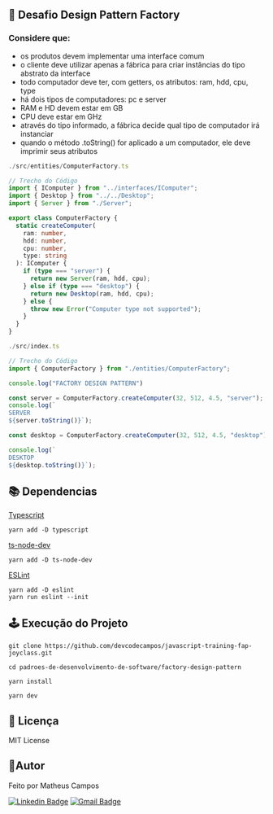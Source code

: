 ## 🚀 Desafio Design Pattern Factory
### Considere que:
- os produtos devem implementar uma interface comum
- o cliente deve utilizar apenas a fábrica para criar instâncias do tipo abstrato da interface
- todo computador deve ter, com getters, os atributos: ram, hdd, cpu, type
- há dois tipos de computadores: pc e server
- RAM e HD devem estar em GB
- CPU deve estar em GHz
- através do tipo informado, a fábrica decide qual tipo de computador irá instanciar
- quando o método .toString() for aplicado a um computador, ele deve imprimir seus atributos

```ts
./src/entities/ComputerFactory.ts

// Trecho do Código
import { IComputer } from "../interfaces/IComputer";
import { Desktop } from "../../Desktop";
import { Server } from "./Server";

export class ComputerFactory {
  static createComputer(
    ram: number,
    hdd: number,
    cpu: number,
    type: string
  ): IComputer {
    if (type === "server") {
      return new Server(ram, hdd, cpu);
    } else if (type === "desktop") {
      return new Desktop(ram, hdd, cpu);
    } else {
      throw new Error("Computer type not supported");
    }
  }
}

./src/index.ts

// Trecho do Código
import { ComputerFactory } from "./entities/ComputerFactory";

console.log("FACTORY DESIGN PATTERN")

const server = ComputerFactory.createComputer(32, 512, 4.5, "server");
console.log(`
SERVER
${server.toString()}`);

const desktop = ComputerFactory.createComputer(32, 512, 4.5, "desktop");

console.log(`
DESKTOP
${desktop.toString()}`);
```

## 📚 Dependencias
[Typescript](https://www.typescriptlang.org/download)
```
yarn add -D typescript
```
[ts-node-dev](https://www.npmjs.com/package/ts-node-dev)
```
yarn add -D ts-node-dev
```
[ESLint](https://eslint.org/docs/latest/use/getting-started)
```
yarn add -D eslint
yarn run eslint --init
```

## 🕹️ Execução do Projeto
``` 
git clone https://github.com/devcodecampos/javascript-training-fap-joyclass.git

cd padroes-de-desenvolvimento-de-software/factory-design-pattern

yarn install

yarn dev
```

## 📝 Licença <a name="license"></a>
MIT License

## 🤖Autor 
Feito por Matheus Campos

[![Linkedin Badge](https://img.shields.io/badge/-devcodecampos-blue?style=flat-square&logo=Linkedin&logoColor=white&link=https://www.linkedin.com/in/devcodecampos/)](https://www.linkedin.com/in/devcodecampos/) 
[![Gmail Badge](https://img.shields.io/badge/-devcodecampos-c14438?style=flat-square&logo=Gmail&logoColor=white&link=mailto:devcodecampos@gmail.com)](mailto:devcodecampos@gmail.com)